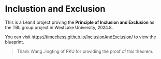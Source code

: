 # Inclustion and Exclusion

This is a Lean4 project proving the **Principle of Inclusion and Exclusion** as the TBL group project in WestLake University, 2024.8.

You can visit https://timechess.github.io/InclusionAndExclusion/ to view the blueprint.

> Thank Wang Jingting of PKU for providing the proof of this theorem.